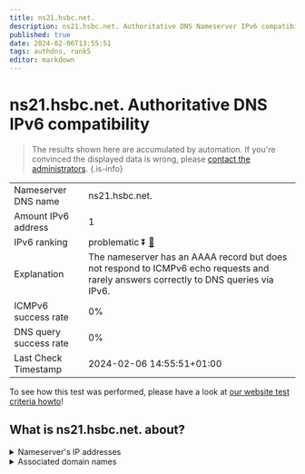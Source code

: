 ```yaml
---
title: ns21.hsbc.net.
description: ns21.hsbc.net. Authoritative DNS Nameserver IPv6 compatibility
published: true
date: 2024-02-06T13:55:51
tags: authdns, rank5
editor: markdown
---
```


# ns21.hsbc.net. Authoritative DNS IPv6 compatibility

> The results shown here are accumulated by automation. If you're convinced the displayed data is wrong, please [contact the administrators](/howto/chat). 
{.is-info}




|   |   |
| - | - |
| Nameserver DNS name | ns21.hsbc.net.
| Amount IPv6 address | 1
| IPv6 ranking | problematic :arrow_double_down: [🔗](/howto/ranking) |
| Explanation | The nameserver has an AAAA record but does not respond to ICMPv6 echo requests and rarely answers correctly to DNS queries via IPv6. |
| ICMPv6 success rate | 0%|
| DNS query success rate | 0% |
| Last Check Timestamp | 2024-02-06 14:55:51+01:00 |

To see how this test was performed, please have a look at [our website test criteria howto](/howto/testcriteria/authdns)!


## What is ns21.hsbc.net. about?




<details>
<summary>Nameserver's IP addresses</summary>

2600:2000:2120::100

</details>



<details>
<summary>Associated domain names</summary>

www.hsbc.com

</details>
